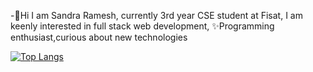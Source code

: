 -👋Hi I am Sandra Ramesh, currently 3rd year CSE student at Fisat,
I am keenly interested in full stack web development,
✨Programming enthusiast,curious about new technologies

[![Top Langs](https://github-readme-stats.vercel.app/api/top-langs/?username=sandyra5)](https://github.com/anuraghazra/github-readme-stats)
